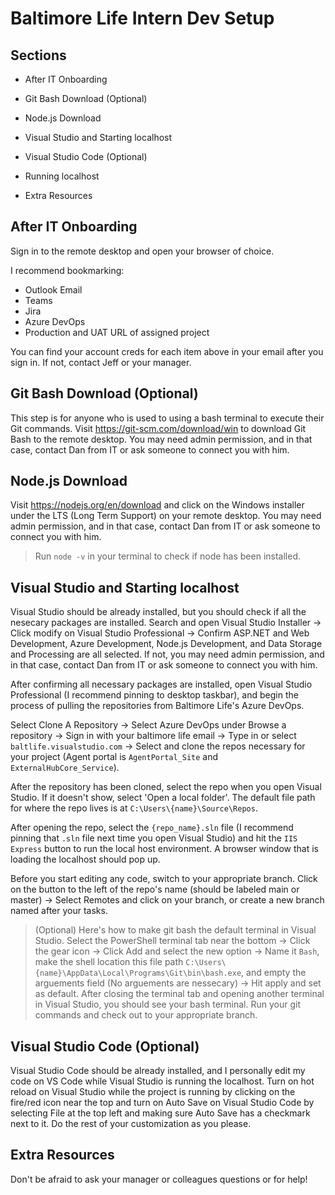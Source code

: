 # Baltimore Life Intern Dev Setup


## Sections

* After IT Onboarding

* Git Bash Download (Optional)

* Node.js Download

* Visual Studio and Starting localhost

* Visual Studio Code (Optional)

* Running localhost

* Extra Resources


## After IT Onboarding

Sign in to the remote desktop and open your browser of choice.

I recommend bookmarking: 

* Outlook Email
* Teams
* Jira
* Azure DevOps
* Production and UAT URL of assigned project

You can find your account creds for each item above in your email after you sign in. If not, contact Jeff or your manager.


## Git Bash Download (Optional)

This step is for anyone who is used to using a bash terminal to execute their Git commands. Visit https://git-scm.com/download/win to download Git Bash to the remote desktop. You may need admin permission, and in that case, contact Dan from IT or ask someone to connect you with him.


## Node.js Download

Visit https://nodejs.org/en/download and click on the Windows installer under the LTS (Long Term Support) on your remote desktop. You may need admin permission, and in that case, contact Dan from IT or ask someone to connect you with him. 

> Run `node -v` in your terminal to check if node has been installed.


## Visual Studio and Starting localhost

Visual Studio should be already installed, but you should check if all the nesecary packages are installed. Search and open Visual Studio Installer &rarr; Click modify on Visual Studio Professional &rarr; Confirm ASP.NET and Web Development, Azure Development, Node.js Development, and Data Storage and Processing are all selected. If not, you may need admin permission, and in that case, contact Dan from IT or ask someone to connect you with him.

After confirming all necessary packages are installed, open Visual Studio Professional (I recommend pinning to desktop taskbar), and begin the process of pulling the repositories from Baltimore Life's Azure DevOps. 

Select Clone A Repository &rarr; Select Azure DevOps under Browse a repository &rarr; Sign in with your baltimore life email &rarr; Type in or select `baltlife.visualstudio.com` &rarr; Select and clone the repos necessary for your project (Agent portal is `AgentPortal_Site` and `ExternalHubCore_Service`). 

After the repository has been cloned, select the repo when you open Visual Studio. If it doesn't show, select 'Open a local folder'. The default file path for where the repo lives is at `C:\Users\{name}\Source\Repos`. 

After opening the repo, select the `{repo_name}.sln` file (I recommend pinning that `.sln` file next time you open Visual Studio) and hit the `IIS Express` button to run the local host environment. A browser window that is loading the localhost should pop up.

Before you start editing any code, switch to your appropriate branch. Click on the button to the left of the repo's name (should be labeled main or master) &rarr; Select Remotes and click on your branch, or create a new branch named after your tasks.

> (Optional) Here's how to make git bash the default terminal in Visual Studio. Select the PowerShell terminal tab near the bottom &rarr; Click the gear icon &rarr; Click Add and select the new option &rarr; Name it `Bash`, make the shell location this file path `C:\Users\{name}\AppData\Local\Programs\Git\bin\bash.exe`, and empty the arguements field (No arguements are nessecary) &rarr; Hit apply and set as default. After closing the terminal tab and opening another terminal in Visual Studio, you should see your bash terminal. Run your git commands and check out to your appropriate branch.


## Visual Studio Code (Optional)

Visual Studio Code should be already installed, and I personally edit my code on VS Code while Visual Studio is running the localhost. Turn on hot reload on Visual Studio while the project is running by clicking on the fire/red icon near the top and turn on Auto Save on Visual Studio Code by selecting File at the top left and making sure Auto Save has a checkmark next to it. Do the rest of your customization as you please.


## Extra Resources

Don't be afraid to ask your manager or colleagues questions or for help!